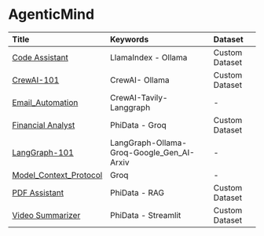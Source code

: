 # AgenticMind

|Title|Keywords|Dataset|
|:---|:---|:---|
|[Code Assistant](https://github.com/avinash-218/AgenticMind/tree/main/Code_Assistant)|LlamaIndex - Ollama|Custom Dataset|
|[CrewAI-101](https://github.com/avinash-218/AgenticMind/tree/main/CrewAI-101)|CrewAI- Ollama|Custom Dataset|
|[Email_Automation](https://github.com/avinash-218/AgenticMind/tree/main/Email_Automation)|CrewAI-Tavily-Langgraph|-|
|[Financial Analyst](https://github.com/avinash-218/AgenticMind/tree/main/Financial_Analyst)|PhiData - Groq|Custom Dataset|
|[LangGraph-101](https://github.com/avinash-218/AgenticMind/tree/main/LangGraph-101)|LangGraph-Ollama-Groq-Google_Gen_AI-Arxiv|-|
|[Model_Context_Protocol](https://github.com/avinash-218/AgenticMind/tree/main/Model_Context_Protocol)|Groq|-|
|[PDF Assistant](https://github.com/avinash-218/AgenticMind/tree/main/PDF_Assistant)|PhiData - RAG|Custom Dataset|
|[Video Summarizer](https://github.com/avinash-218/AgenticMind/tree/main/VideoSummarizer)|PhiData - Streamlit|Custom Dataset|